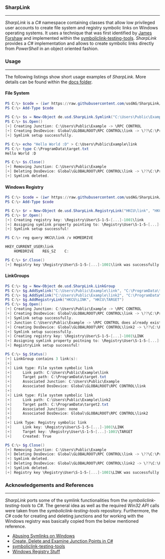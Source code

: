 ### SharpLink

----

*SharpLink* is a *C#* namespace containing classes that allow low privileged user accounts
to create file system and registry symbolic links on Windows operating systems. It uses
a technique that was first identified by [James Forshaw](https://twitter.com/tiraniddo)
and implemented within the [symboliclink-testing-tools](https://github.com/googleprojectzero/symboliclink-testing-tools).
*SharpLink* provides a *C#* implementation and allows to create symbolic links directly
from *PowerShell* in an object oriented fashion.


### Usage

----

The following listings show short usage examples of *SharpLink*. More details can be found
within the [docs folder](/docs).


#### File System

```powershell
PS C:\> $code = (iwr https://raw.githubusercontent.com/usdAG/SharpLink/main/SharpLink.cs).content
PS C:\> Add-Type $code
                                                                                                 
PS C:\> $s = New-Object de.usd.SharpLink.Symlink("C:\Users\Public\Example\link", "C:\ProgramData\target.txt")
PS C:\> $s.Open()
[+] Creating Junction: C:\Users\Public\Example -> \RPC CONTROL
[+] Creating DosDevice: Global\GLOBALROOT\RPC CONTROL\link -> \??\C:\ProgramData\target.txt
[+] Symlink setup successfully.

PS C:\> echo "Hello World :D" > C:\Users\Public\Example\link
PS C:\> type C:\ProgramData\target.txt
Hello World :D

PS C:\> $s.Close()
[+] Removing Junction: C:\Users\Public\Example
[+] Deleting DosDevice: Global\GLOBALROOT\RPC CONTROL\link -> \??\C:\ProgramData\target.txt
[+] Symlink deleted.
```


#### Windows Registry

```powershell
PS C:\> $code = (iwr https://raw.githubusercontent.com/usdAG/SharpLink/main/SharpLink.cs).content
PS C:\> Add-Type $code

PS C:\> $r = New-Object de.usd.SharpLink.RegistryLink("HKCU\link", "HKCU\Volatile Environment")
PS C:\> $r.Open()
[+] Creating registry key: \Registry\User\S-1-5-[...]-1001\link
[+] Assigning symlink property pointing to: \Registry\User\S-1-5-[...]-1001\Volatile Environment
[+] Symlink setup successful!

PS C:\> reg query HKCU\link /v HOMEDRIVE

HKEY_CURRENT_USER\link
    HOMEDRIVE    REG_SZ    C:

PS C:\> $r.Close()
[+] Registry key \Registry\User\S-1-5-[...]-1001\link was successfully removed.
```


#### LinkGroups

```powershell
PS C:\> $g = New-Object de.usd.SharpLink.LinkGroup
PS C:\> $g.AddSymlink("C:\Users\Public\Example\link", "C:\ProgramData\target.txt")
PS C:\> $g.AddSymlink("C:\Users\Public\Example\link2", "C:\ProgramData\target2.txt")
PS C:\> $g.AddRegistryLink("HKCU\LINK", "HKCU\TARGET")
PS C:\> $g.Open()
[+] Creating Junction: C:\Users\Public\Example -> \RPC CONTROL
[+] Creating DosDevice: Global\GLOBALROOT\RPC CONTROL\link -> \??\C:\ProgramData\target.txt
[+] Symlink setup successfully.
[+] Junction C:\Users\Public\Example -> \RPC CONTROL does already exist.
[+] Creating DosDevice: Global\GLOBALROOT\RPC CONTROL\link2 -> \??\C:\ProgramData\target2.txt
[+] Symlink setup successfully.
[+] Creating registry key: \Registry\User\S-1-5-[...]-1001\LINK
[+] Assigning symlink property poitning to: \Registry\User\S-1-5-[...]-1001\TARGET
[+] RegistryLink setup successful!

PS C:\> $g.Status()
[+] LinkGroup contains 3 link(s):
[+]
[+] Link type: File system symbolic link
[+]     Link path: C:\Users\Public\Example\link
[+]     Target path: C:\ProgramData\target.txt
[+]     Associated Junction: C:\Users\Public\Example
[+]     Associated DosDevice: Global\GLOBALROOT\RPC CONTROL\link
[+]
[+] Link type: File system symbolic link
[+]     Link path: C:\Users\Public\Example\link2
[+]     Target path: C:\ProgramData\target2.txt
[+]     Associated Junction: none
[+]     Associated DosDevice: Global\GLOBALROOT\RPC CONTROL\link2
[+]
[+] Link Type: Registry symbolic link
[+]     Link key: \Registry\User\S-1-5-[...]-1001\LINK
[+]     Target key: \Registry\User\S-1-5-[...]-1001\TARGET
[+]     Created: True

PS C:\> $g.Close()
[+] Removing Junction: C:\Users\Public\Example
[+] Deleting DosDevice: Global\GLOBALROOT\RPC CONTROL\link -> \??\C:\ProgramData\target.txt
[+] Symlink deleted.
[+] Deleting DosDevice: Global\GLOBALROOT\RPC CONTROL\link2 -> \??\C:\ProgramData\target2.txt
[+] Symlink deleted.
[+] Registry key \Registry\User\S-1-5-[...]-1001\LINK was successfully removed.
```

### Acknowledgements and References

----

*SharpLink* ports some of the symlink functionalities from the *symboliclink-testing-tools* to *C#*.
The general idea as well as the required *Win32 API* calls were taken from the *symboliclink-testing-tools*
repository. Furthermore, the *C#* code for creating and deleting junctions and for working with the Windows
registry was basically copied from the below mentioned reference.

* [Abusing Symlinks on Windows](https://de.slideshare.net/OWASPdelhi/abusing-symlinks-on-windows)
* [Create, Delete and Examine Junction Points in C#](https://gist.github.com/LGM-AdrianHum/260bc9ab3c4cd49bc8617a2abe84ca74)
* [symboliclink-testing-tools](https://github.com/googleprojectzero/symboliclink-testing-tools)
* [Windows Registry Stuff](https://www.exploit-db.com/exploits/40573)

